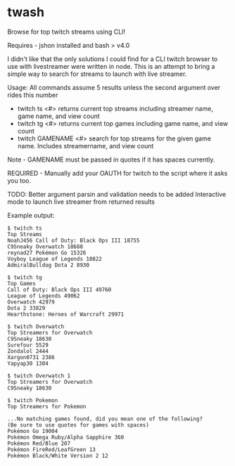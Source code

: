# twash
Browse for top twitch streams using CLI!

Requires - jshon installed and bash > v4.0

I didn't like that the only solutions I could find for a CLI twitch browser to use with livestreamer were written in node. This is an attempt to bring a simple way to search for streams to launch with live streamer.

Usage:
All commands assume 5 results unless the second argument over rides this number

- twitch ts <#> returns current top streams including streamer name, game name, and view count
- twitch tg <#> returns current top games including game name, and view count
- twitch GAMENAME <#> search for top streams for the given game name. Includes streamername, and view count

Note - GAMENAME must be passed in quotes if it has spaces currently.

REQUIRED - Manually add your OAUTH for twitch to the script where it asks you too.

TODO: Better argument parsin and validation needs to be added
      Interactive mode to launch live streamer from returned results

Example output:

```
$ twitch ts
Top Streams
NoahJ456 Call of Duty: Black Ops III 18755
C9Sneaky Overwatch 18688
reynad27 Pokémon Go 15326
Voyboy League of Legends 10822
AdmiralBulldog Dota 2 8930

$ twitch tg
Top Games
Call of Duty: Black Ops III 49760
League of Legends 49062
Overwatch 42979
Dota 2 33829
Hearthstone: Heroes of Warcraft 29971

$ twitch Overwatch
Top Streamers for Overwatch
C9Sneaky 18630
Surefour 5529
Zondalol 2444
Xargon0731 2386
Yapyap30 1304

$ twitch Overwatch 1
Top Streamers for Overwatch
C9Sneaky 18630

$ twitch Pokemon
Top Streamers for Pokemon

...No matching games found, did you mean one of the following?
(Be sure to use quotes for games with spaces)
Pokémon Go 19004
Pokémon Omega Ruby/Alpha Sapphire 360
Pokémon Red/Blue 207
Pokémon FireRed/LeafGreen 13
Pokémon Black/White Version 2 12
```
